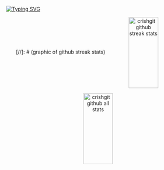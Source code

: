 [![Typing SVG](https://readme-typing-svg.demolab.com?font=Fira+Code&weight=700&size=36&duration=4000&pause=800&center=true&vCenter=true&width=1000&height=100&lines=Cristian+Hernandez;ILoveU<3)](https://git.io/typing-svg)

<div>
  <center>
  [//]: # (graphic of github streak stats)
  <img align="center" width="40%" height="195px" src="https://github-readme-streak-stats.herokuapp.com/?user=crishgit" alt="crishgit github streak stats" />

  [//]: # (github all stats)
  <img align="center" width="40%" height="195px" src="https://github-readme-stats.vercel.app/api?username=crishgit&how_icons=true&locale=en" alt="crishgit github all stats" />
  </center>
</div>










<!--
**crishgit/crishgit** is a ✨ _special_ ✨ repository because its `README.md` (this file) appears on your GitHub profile.

Here are some ideas to get you started:

- 🔭 I’m currently working on ...
- 🌱 I’m currently learning ...
- 👯 I’m looking to collaborate on ...
- 🤔 I’m looking for help with ...
- 💬 Ask me about ...
- 📫 How to reach me: ...
- 😄 Pronouns: ...
- ⚡ Fun fact: ...
-->
